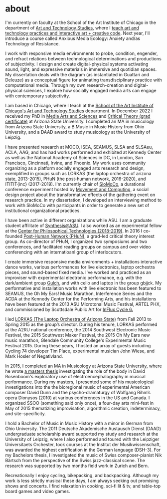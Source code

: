 # about

I'm currently on faculty at the School of the Art Institute of Chicago in the department of [Art and Technology Studies](https://www.saic.edu/academics/departments/art-and-technology-studies/), where I [teach art and technology practices and interactive art + creative code](http://www.practices.digital). Next year, I'll introduce a course called Anxious Media Ecology: Anxiety and/as Technology of Resistance.

I work with responsive media environments to probe, condition, engender, and refract relations between technological determinations and productions of subjectivity. I design and create digital-physical systems activating sound, light, and expressive materials in immersive and quotidian spaces. My dissertation deals with the diagram (as instantiated in Guattari and Deleuze) as a conceptual figure for animating transdisciplinary practice with computational media. Through my own research-creation and digital-physical sciences, I explore how socially engaged media arts can engage with contemporary subjectivity.

I am based in Chicago, where I teach at the [School of the Art Institute of Chicago's Art and Technology Studies](https://www.saic.edu/academics/departments/art-and-technology-studies/) department. In December 2022 I received my PhD in [Media Arts and Sciences](https://artsmediaengineering.asu.edu/degree-programs/media-arts-and-sciences-phd) and [Critical Theory (grad certificate)](https://english.clas.asu.edu/degrees/grad/critical-theory-grad-certificate) at Arizona State University. I completed an MA in musicology from Arizona State University, a B.Music in Music History from Ohio University, and a DAAD award to study musicology at the University of Leipzig.

I have presented research at MOCO, ISEA, SEAMUS, SLSA and SLSAeu, ACLA, AAG, and has had works performed and exhibited at Kennedy Center as well as the National Academy of Sciences in DC, in London, San Francisco, Cincinnati, Irvine, and Phoenix. My work uses community organizing as a platform socially engaged arts research and design, exemplified in groups such as LORKAS (the laptop orchestra of arizona state, 2013-2015), PHuN (the post-human network, 2016-2020), and ITITIT{inc} (2017-2019). I'm currently chair of [SloMoCo](www.moco21.movementcomputing.org), a durational conference experiment hosted by [Movement and Computing](movementcomputing.org), a social design project about the transformative effects of the gathering event on research practice. In my dissertation, I developed an interviewing method to work with SloMoCo with participants in order to generate a new set of institutional organizational practices.

I have been active in different organizations while ASU. I am a graduate student affilitate of [Synthesis@ASU](http://www.synthesiscenter.net). I also worked as an experimental fellow at the [Center for Philosophical Technologies (2018-2019)](https://centerforphilosophicaltechnologies.org). In 2016 I co-founded [Post-Human Network (PHuN)](http://www.post-human.net), a grad-led critical theory interest group. As co-director of PHuN, I organized two symposiums and two conferences, and facilitated reading groups on campus and over video conferencing with an internatioanl group of interlocutors.

I create immersive responsive media environments + installations interactive dance works, various performances for live electronics, laptop orchestra pieces, and sound-based fixed media. I've worked and practiced as an improviser with experimental electronic performance, e.g. with the dark/ambient group [Gulch](https://wearegulch.bandcamp.com/), and with cello and laptop in the group gbjjck. My performative and installation works with live electronic has been featured to SEAMUS, the Oh My Ears! Music Marathon, Interference Series and the ACDA at the Kennedy Center for the Performing Arts, and his installations have been featured at the 2013 ASU Microtonal Music Festival, ARTEL PHX, and commissioned by Scottsdale Public Art for [InFlux Cycle 6.](https://influxaz.com/installation/topo-by-briggs-johnson-and-kautz/)

I led [LORKAS (The Laptop Orchestra of Arizona State)](https://lorkas.bandcamp.com/album/nodes) from Fall 2013 to Spring 2015 as the group’s director. During his tenure, LORKAS performed at the A2RU national conference, the 2014 Southwest Electronic Music Festival, the 2015 Southwest Maker Festival, the 2015 Oh My Ears new music marathon, Glendale Community College's Experimental Music Festival 2015. During these years, I hosted an array of guests including Cycling 74 developer Tim Place, experimental musician John Wiese, and Mark Hosler of Negativland.

In 2015, I completed an MA in Musicology at Arizona State University, where he wrote [a masters thesis](https://repository.asu.edu/items/29971) investigating the role of the body in David Rosenboom's exploratory use of electroencephalography in musical performance. During my masters, I presented some of his musicological investigations into the the bioregional music of experimental American composer David Dunn and the psycho-dramaturgy of Wolfgang Rihm’s opera Dionysos (2010) at various conferences in the US and Canada. I organized SSOO (something said only once), a four-day arts mini-fest in May of 2015 thematizing improvisation, algorithmic creation, indeterminacy, and site-specificity.

I hold a Bachelor of Music in Music History with a minor in German from Ohio University. The 2011 Deutsche Akademische Austausch Dienst (DAAD) undergraduate scholarship award supported my study and research at the University of Leipzig, where I also performed and toured with the Leipziger Universitaets Orchester, took courses at the Institut der Musikwissenschaft, was awarded the highest certification in the German language (DSH-3). For my Bachelors thesis, I investigated the music of Swiss composer-pianist Nik Bärtsch from the perspective of the Swiss jazz-classical scene. The research was supported by two months field work in Zurich and Bern.

Recreationally I enjoy cycling, bikepacking, and backpacking. Although my work is less strictly musical these days, I am always seeking out promising shows and concerts. I find relaxation in cooking, sci-fi lit & tv, and table-top board games and video games.

